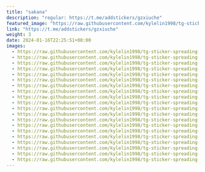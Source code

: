 ```yaml
---
title: "sakana"
description: "regular: https://t.me/addstickers/gzxiuche"
featured_image: "https://raw.githubusercontent.com/kylelin1998/tg-sticker-spreading-worldwide-images/main/img/57d37552-ba60-46ff-be73-f140f713cbb5.jpg"
link: "https://t.me/addstickers/gzxiuche"
weight: 3
date: 2024-01-16T22:25:51+08:00
images:
  - https://raw.githubusercontent.com/kylelin1998/tg-sticker-spreading-worldwide-images/main/img/57d37552-ba60-46ff-be73-f140f713cbb5.jpg
  - https://raw.githubusercontent.com/kylelin1998/tg-sticker-spreading-worldwide-images/main/img/6210e66d-a745-4cbd-b7d5-7529a8827856.jpg
  - https://raw.githubusercontent.com/kylelin1998/tg-sticker-spreading-worldwide-images/main/img/17c25cd8-0079-48f8-adcb-2259bca7ca83.jpg
  - https://raw.githubusercontent.com/kylelin1998/tg-sticker-spreading-worldwide-images/main/img/5596a329-98cd-4398-b4b8-c3da3cdd0ae5.jpg
  - https://raw.githubusercontent.com/kylelin1998/tg-sticker-spreading-worldwide-images/main/img/fb631557-6040-4c48-a0fe-65be189ed33a.jpg
  - https://raw.githubusercontent.com/kylelin1998/tg-sticker-spreading-worldwide-images/main/img/288c821e-5eb0-4239-b084-5fc852145952.jpg
  - https://raw.githubusercontent.com/kylelin1998/tg-sticker-spreading-worldwide-images/main/img/ef587b92-176e-46c0-8762-c727e7597871.jpg
  - https://raw.githubusercontent.com/kylelin1998/tg-sticker-spreading-worldwide-images/main/img/7d1f6776-af34-4954-9abe-e57d360a0109.jpg
  - https://raw.githubusercontent.com/kylelin1998/tg-sticker-spreading-worldwide-images/main/img/cd2678ec-d773-4553-a978-a44bc7c5a41e.jpg
  - https://raw.githubusercontent.com/kylelin1998/tg-sticker-spreading-worldwide-images/main/img/a62e8b40-c01a-434b-8ec6-25727dbf273b.jpg
  - https://raw.githubusercontent.com/kylelin1998/tg-sticker-spreading-worldwide-images/main/img/30e45dc7-dcbf-4c42-95a9-f27b6de60801.jpg
  - https://raw.githubusercontent.com/kylelin1998/tg-sticker-spreading-worldwide-images/main/img/3c68de06-505f-4e66-9054-798b14b2994a.jpg
  - https://raw.githubusercontent.com/kylelin1998/tg-sticker-spreading-worldwide-images/main/img/2d10869f-5b72-400c-88e9-d7de9c332754.jpg
  - https://raw.githubusercontent.com/kylelin1998/tg-sticker-spreading-worldwide-images/main/img/b5a24607-4922-4c84-be49-df187a20542e.jpg
  - https://raw.githubusercontent.com/kylelin1998/tg-sticker-spreading-worldwide-images/main/img/40d90d9e-15d0-41e0-bf57-319b70706ca3.jpg
  - https://raw.githubusercontent.com/kylelin1998/tg-sticker-spreading-worldwide-images/main/img/746de006-577a-4e64-a73b-6b3adfbbb560.jpg
  - https://raw.githubusercontent.com/kylelin1998/tg-sticker-spreading-worldwide-images/main/img/5ac706be-0eb7-4e66-9aa6-0b28ee362a25.jpg
  - https://raw.githubusercontent.com/kylelin1998/tg-sticker-spreading-worldwide-images/main/img/8009ac66-b63c-4cbc-8d65-8d9a7b0c4d1e.jpg
  - https://raw.githubusercontent.com/kylelin1998/tg-sticker-spreading-worldwide-images/main/img/fefd741f-5594-49f0-8dfa-ae8bbadd7497.jpg
  - https://raw.githubusercontent.com/kylelin1998/tg-sticker-spreading-worldwide-images/main/img/50ca2d17-94e8-41cb-8592-2862e4afbb22.jpg
---
```


